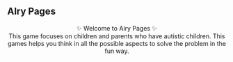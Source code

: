 ## AIry Pages 

<p align="center">
    ✨ Welcome to Airy Pages ✨ <br />
    This game focuses on children and parents who have autistic children. This games helps you think in all the possible aspects to solve the problem in the fun way.
</p>
<br />
